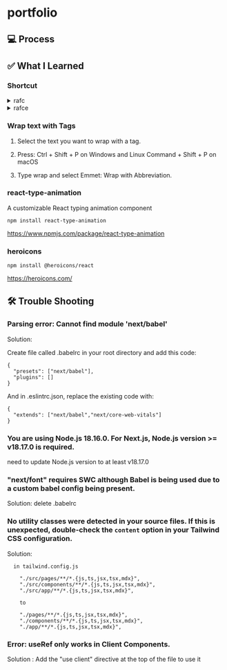 # portfolio

## 💻 Process

## ✅ What I Learned

### Shortcut

<details>
<summary>rafc</summary>
<div markdown="1">

```
import React from 'react'

export const page = () => {
return (
<div>page</div>
)
}
```

</div>
</details>
<details>
<summary>rafce</summary>
<div markdown="1">

react component utilizing an arrow function

```
import React from 'react'

const page = () => {
  return (
    <div>page</div>
  )
}

export default page
```

</div>
</details>

### Wrap text with Tags

1. Select the text you want to wrap with a tag.
2. Press:
   Ctrl + Shift + P on Windows and Linux
   Command + Shift + P on macOS

3. Type wrap and select Emmet: Wrap with Abbreviation.

### react-type-animation

A customizable React typing animation component

```
npm install react-type-animation
```

https://www.npmjs.com/package/react-type-animation

### heroicons

```
npm install @heroicons/react
```

https://heroicons.com/

## 🛠️ Trouble Shooting

### Parsing error: Cannot find module 'next/babel'

Solution: <p>
Create file called .babelrc in your root directory and add this code:

```
{
  "presets": ["next/babel"],
  "plugins": []
}
```

And in .eslintrc.json, replace the existing code with:

```
{
  "extends": ["next/babel","next/core-web-vitals"]
}
```

### You are using Node.js 18.16.0. For Next.js, Node.js version >= v18.17.0 is required.

need to update Node.js version to at least v18.17.0

### "next/font" requires SWC although Babel is being used due to a custom babel config being present.

Solution: delete .babelrc

### No utility classes were detected in your source files. If this is unexpected, double-check the `content` option in your Tailwind CSS configuration.

Solution:

```
  in tailwind.config.js

    "./src/pages/**/*.{js,ts,jsx,tsx,mdx}",
    "./src/components/**/*.{js,ts,jsx,tsx,mdx}",
    "./src/app/**/*.{js,ts,jsx,tsx,mdx}",

    to

    "./pages/**/*.{js,ts,jsx,tsx,mdx}",
    "./components/**/*.{js,ts,jsx,tsx,mdx}",
    "./app/**/*.{js,ts,jsx,tsx,mdx}",

```

### Error: useRef only works in Client Components.

Solution : Add the "use client" directive at the top of the file to use it
